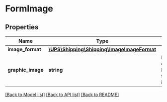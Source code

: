 # FormImage

## Properties
Name | Type | Description | Notes
------------ | ------------- | ------------- | -------------
**image_format** | [**\UPS\Shipping\Shipping\ImageImageFormat**](ImageImageFormat.md) |  | 
**graphic_image** | **string** | Base 64 encoded International forms image. | 

[[Back to Model list]](../../README.md#documentation-for-models) [[Back to API list]](../../README.md#documentation-for-api-endpoints) [[Back to README]](../../README.md)

